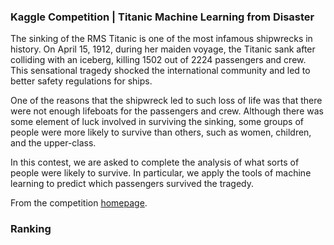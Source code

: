 ### Kaggle Competition | Titanic Machine Learning from Disaster

The sinking of the RMS Titanic is one of the most infamous shipwrecks in history.  On April 15, 1912, during her maiden voyage, the Titanic sank after colliding with an iceberg, killing 1502 out of 2224 passengers and crew.  This sensational tragedy shocked the international community and led to better safety regulations for ships.

One of the reasons that the shipwreck led to such loss of life was that there were not enough lifeboats for the passengers and crew.  Although there was some element of luck involved in surviving the sinking, some groups of people were more likely to survive than others, such as women, children, and the upper-class.

In this contest, we are asked  to complete the analysis of what sorts of people were likely to survive.  In particular, we  apply the tools of machine learning to predict which passengers survived the tragedy.

From the competition [homepage](http://www.kaggle.com/c/titanic-gettingStarted).

### Ranking

